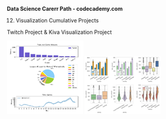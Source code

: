 **Data Science Carerr Path - codecademy.com**

12. Visualization Cumulative Projects

Twitch Project & Kiva Visualization Project

<p float="left">
<img src="https://github.com/stefanm-git/Data-Science/blob/master/12-Visualization-Cumulative-Projects/Twitch-Project/Visualize_Data_with_Matplotlib.png" alt="alt text" width="40%">
  
 <img src="https://github.com/stefanm-git/Data-Science/blob/master/12-Visualization-Cumulative-Projects/Kiva-Visualization-Project/Visualizing_Kiva_Data_with_Seaborn.png" alt="alt text" width="40%" margin-left="100px">
</p>



